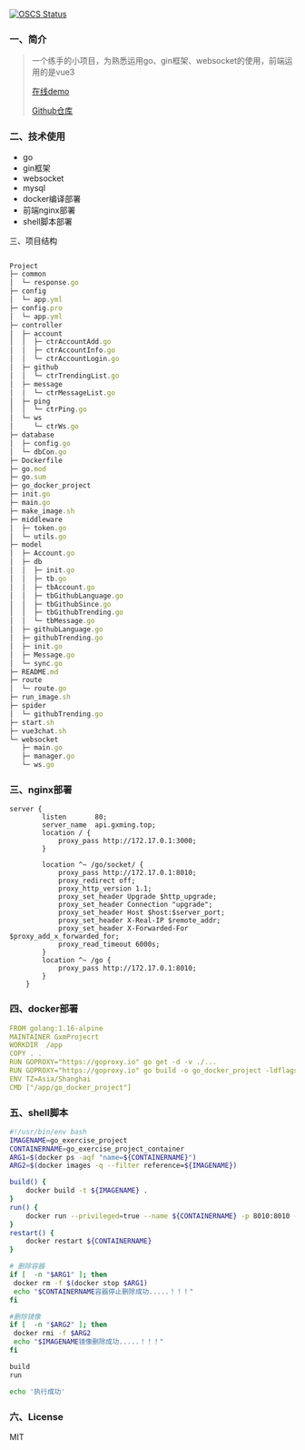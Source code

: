 [![OSCS Status](https://www.oscs1024.com/platform/badge/Guoxm521/go_exercise.svg?size=small)](https://www.oscs1024.com/project/Guoxm521/go_exercise?ref=badge_small)

### 一、简介

> 一个练手的小项目，为熟悉运用go、gin框架、websocket的使用，前端运用的是vue3
>
> [在线demo](http://demo.gxming.top/socket/#/)
>
> [Github仓库](https://github.com/Guoxm521/go_exercise)

### 二、技术使用

- go
- gin框架
- websocket
- mysql
- docker编译部署
- 前端nginx部署
- shell脚本部署

三、项目结构

```js

Project
├─ common
│  └─ response.go
├─ config
│  └─ app.yml
├─ config.pro
│  └─ app.yml
├─ controller
│  ├─ account
│  │  ├─ ctrAccountAdd.go
│  │  ├─ ctrAccountInfo.go
│  │  └─ ctrAccountLogin.go
│  ├─ github
│  │  └─ ctrTrendingList.go
│  ├─ message
│  │  └─ ctrMessageList.go
│  ├─ ping
│  │  └─ ctrPing.go
│  └─ ws
│     └─ ctrWs.go
├─ database
│  ├─ config.go
│  └─ dbCon.go
├─ Dockerfile
├─ go.mod
├─ go.sum
├─ go_docker_project
├─ init.go
├─ main.go
├─ make_image.sh
├─ middleware
│  ├─ token.go
│  └─ utils.go
├─ model
│  ├─ Account.go
│  ├─ db
│  │  ├─ init.go
│  │  ├─ tb.go
│  │  ├─ tbAccount.go
│  │  ├─ tbGithubLanguage.go
│  │  ├─ tbGithubSince.go
│  │  ├─ tbGithubTrending.go
│  │  └─ tbMessage.go
│  ├─ githubLanguage.go
│  ├─ githubTrending.go
│  ├─ init.go
│  ├─ Message.go
│  └─ sync.go
├─ README.md
├─ route
│  └─ route.go
├─ run_image.sh
├─ spider
│  └─ githubTrending.go
├─ start.sh
├─ vue3chat.sh
└─ websocket
   ├─ main.go
   ├─ manager.go
   └─ ws.go
```

### 三、nginx部署

```nginx
server {
        listen       80;
        server_name  api.gxming.top;
        location / {
            proxy_pass http://172.17.0.1:3000;
        }

        location ^~ /go/socket/ {
            proxy_pass http://172.17.0.1:8010;
            proxy_redirect off;
            proxy_http_version 1.1;
            proxy_set_header Upgrade $http_upgrade;
            proxy_set_header Connection "upgrade";
            proxy_set_header Host $host:$server_port;
            proxy_set_header X-Real-IP $remote_addr;
            proxy_set_header X-Forwarded-For $proxy_add_x_forwarded_for;    
            proxy_read_timeout 6000s;
        }
        location ^~ /go {
            proxy_pass http://172.17.0.1:8010;
        }
    } 
```

### 四、docker部署

```yaml
FROM golang:1.16-alpine
MAINTAINER GxmProjecrt
WORKDIR  /app
COPY . .
RUN GOPROXY="https://goproxy.io" go get -d -v ./...
RUN GOPROXY="https://goproxy.io" go build -o go_docker_project -ldflags "-X database/config.c=config.pro"
ENV TZ=Asia/Shanghai
CMD ["/app/go_docker_project"]
```

### 五、shell脚本

```sh
#!/usr/bin/env bash
IMAGENAME=go_exercise_project
CONTAINERNAME=go_exercise_project_container
ARG1=$(docker ps -aqf "name=${CONTAINERNAME}")
ARG2=$(docker images -q --filter reference=${IMAGENAME})

build() {
    docker build -t ${IMAGENAME} .
}
run() {
    docker run --privileged=true --name ${CONTAINERNAME} -p 8010:8010 -itd  ${IMAGENAME}
}
restart() {
    docker restart ${CONTAINERNAME}
}

# 删除容器
if [  -n "$ARG1" ]; then
 docker rm -f $(docker stop $ARG1)
 echo "$CONTAINERNAME容器停止删除成功.....！！！"
fi

#删除镜像
if [  -n "$ARG2" ]; then
 docker rmi -f $ARG2
 echo "$IMAGENAME镜像删除成功.....！！！"
fi

build
run

echo '执行成功'
```

### 六、License

MIT


















